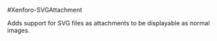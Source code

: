 #Xenforo-SVGAttachment

Adds support for SVG files as attachments to be displayable as normal images.